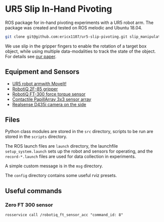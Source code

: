 # UR5 Slip In-Hand Pivoting
ROS package for in-hand pivoting experiments with a UR5 robot arm. The package was created and tested on ROS melodic and Ubuntu 18.04.

```bash
git clone git@github.com:ericx1107/ur5-slip-pivoting.git slip_manipulation
```

We use slip in the gripper fingers to enable the rotation of a target box object, while using multiple data-modalities to track the state of the object. For details see [our paper](https://ieeexplore.ieee.org/abstract/document/10341505). 


## Equipment and Sensors
- [UR5 robot arm](https://github.com/UniversalRobots/Universal_Robots_ROS_Driver/tree/master)[with MoveIt!](https://github.com/ros-industrial/universal_robot)
- [RobotiQ 2F-85 gripper](https://wiki.ros.org/robotiq_2f_gripper_control)
- [RobotiQ FT-300 force torque sensor](https://wiki.ros.org/robotiq_ft_sensor)
- [Contactile PapillArray 3x3 sensor array](https://contactile.com/products/#tactile_sensors)
- [Realsense D435i camera on the side](https://wiki.ros.org/realsense2_camera)

## Files
Python class modules are stored in the `src` directory, scripts to be run are stored in the `scripts` directory.

The ROS launch files are `launch` directory, the launchfile `setup_system.launch` sets up the robot and sensors for operating, and the `record-*.launch` files are used for data collection in experiments.

A simple custom message is in the `msg` directory.

The `config` directory contains some useful rviz presets.

## Useful commands
### Zero FT 300 sensor
```
rosservice call /robotiq_ft_sensor_acc "command_id: 8"
```
